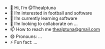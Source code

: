 - 👋 Hi, I’m @Thealptuna
- 👀 I’m interested in football and software
- 🌱 I’m currently learning software
- 💞️ I’m looking to collaborate on ...
- 📫 How to reach me thealptuna@gmail.com
- 😄 Pronouns: ...
- ⚡ Fun fact: ...

<!---
Thealptuna/Thealptuna is a ✨ special ✨ repository because its `README.md` (this file) appears on your GitHub profile.
You can click the Preview link to take a look at your changes.
--->

